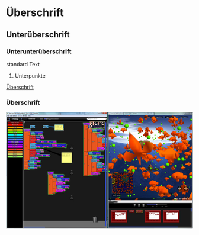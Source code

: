 # Überschrift
## Unterüberschrift
### Unterunterüberschrift
standard Text
1. Unterpunkte

[Überschrift](#einf)

### Überschrift<a name="einf"></a>

![bsp starlogtng](images/starlogotng_bsp.jpg "Screenshot von StarLogoTNG")
